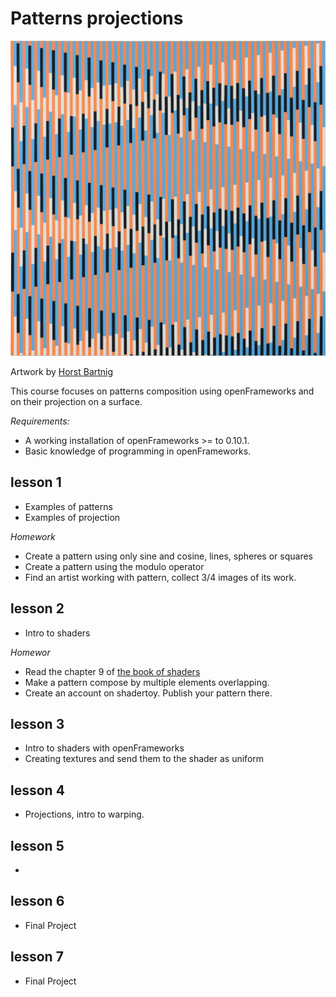 # Patterns projections

![img](img/horst-bartnig.jpg)

Artwork by [Horst Bartnig](https://de.wikipedia.org/wiki/Horst_Bartnig)

This course focuses on patterns composition using openFrameworks and on their projection on a surface.

*Requirements:*

- A working installation of openFrameworks >= to 0.10.1.
- Basic knowledge of programming in openFrameworks.

## lesson 1
- Examples of patterns
- Examples of projection

*Homework*

- Create a pattern using only sine and cosine, lines, spheres or squares
- Create a pattern using the modulo operator
- Find an artist working with pattern, collect 3/4 images of its work.

## lesson 2
- Intro to shaders

*Homewor*

- Read the chapter 9 of [the book of shaders](https://thebookofshaders.com/09/)
- Make a pattern compose by multiple elements overlapping.
- Create an account on shadertoy. Publish your pattern there.

## lesson 3

- Intro to shaders with openFrameworks
- Creating textures and send them to the shader as uniform

## lesson 4
- Projections, intro to warping.


## lesson 5
- 

## lesson 6
- Final Project

## lesson 7
- Final Project




